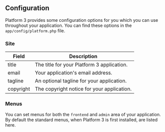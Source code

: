 ## Configuration

Platform 3 provides some configuration options for you which you can use throughout your application. You can find these options in the `app/config/platform.php` file.

### Site

Field | Description
----- | ----
title | The title for your Platform 3 application.
email | Your application's email address.
tagline | An optional tagline for your application.
copyright | The copyright notice for your application.

### Menus

You can set menus for both the `frontend` and `admin` area of your application. By default the standard menus, when Platform 3 is first installed, are listed here.
